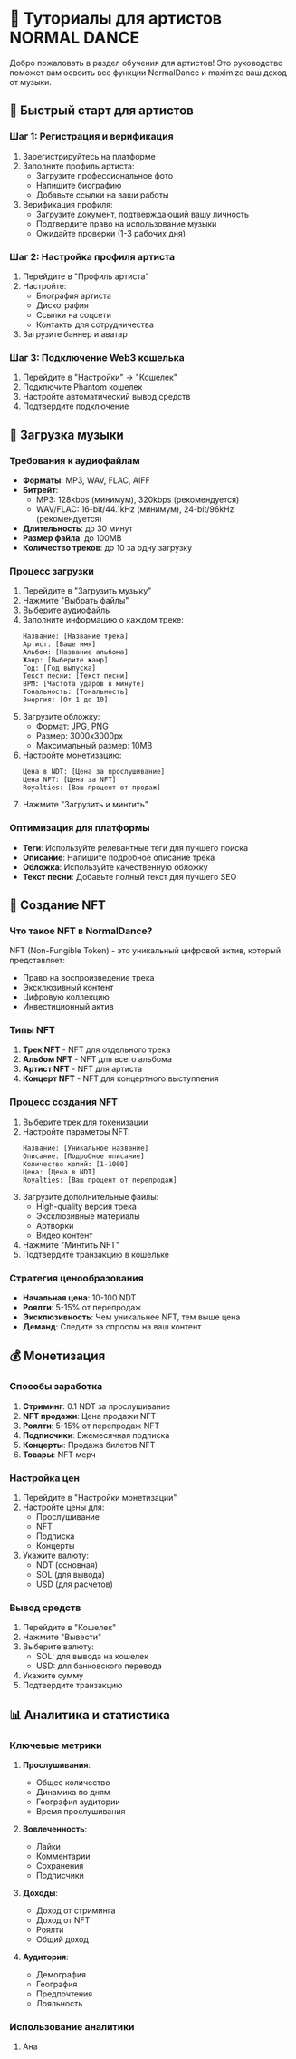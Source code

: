 
# 🎵 Туториалы для артистов NORMAL DANCE

Добро пожаловать в раздел обучения для артистов! Это руководство поможет вам освоить все функции NormalDance и maximize ваш доход от музыки.

## 🚀 Быстрый старт для артистов

### Шаг 1: Регистрация и верификация
1. Зарегистрируйтесь на платформе
2. Заполните профиль артиста:
   - Загрузите профессиональное фото
   - Напишите биографию
   - Добавьте ссылки на ваши работы
3. Верификация профиля:
   - Загрузите документ, подтверждающий вашу личность
   - Подтвердите право на использование музыки
   - Ожидайте проверки (1-3 рабочих дня)

### Шаг 2: Настройка профиля артиста
1. Перейдите в "Профиль артиста"
2. Настройте:
   - Биография артиста
   - Дискография
   - Ссылки на соцсети
   - Контакты для сотрудничества
3. Загрузите баннер и аватар

### Шаг 3: Подключение Web3 кошелька
1. Перейдите в "Настройки" → "Кошелек"
2. Подключите Phantom кошелек
3. Настройте автоматический вывод средств
4. Подтвердите подключение

## 🎵 Загрузка музыки

### Требования к аудиофайлам
- **Форматы**: MP3, WAV, FLAC, AIFF
- **Битрейт**: 
  - MP3: 128kbps (минимум), 320kbps (рекомендуется)
  - WAV/FLAC: 16-bit/44.1kHz (минимум), 24-bit/96kHz (рекомендуется)
- **Длительность**: до 30 минут
- **Размер файла**: до 100MB
- **Количество треков**: до 10 за одну загрузку

### Процесс загрузки
1. Перейдите в "Загрузить музыку"
2. Нажмите "Выбрать файлы"
3. Выберите аудиофайлы
4. Заполните информацию о каждом треке:
   ```
   Название: [Название трека]
   Артист: [Ваше имя]
   Альбом: [Название альбома]
   Жанр: [Выберите жанр]
   Год: [Год выпуска]
   Текст песни: [Текст песни]
   BPM: [Частота ударов в минуте]
   Тональность: [Тональность]
   Энергия: [От 1 до 10]
   ```
5. Загрузите обложку:
   - Формат: JPG, PNG
   - Размер: 3000x3000px
   - Максимальный размер: 10MB
6. Настройте монетизацию:
   ```
   Цена в NDT: [Цена за прослушивание]
   Цена NFT: [Цена за NFT]
   Royalties: [Ваш процент от продаж]
   ```
7. Нажмите "Загрузить и минтить"

### Оптимизация для платформы
- **Теги**: Используйте релевантные теги для лучшего поиска
- **Описание**: Напишите подробное описание трека
- **Обложка**: Используйте качественную обложку
- **Текст песни**: Добавьте полный текст для лучшего SEO

## 🎨 Создание NFT

### Что такое NFT в NormalDance?
NFT (Non-Fungible Token) - это уникальный цифровой актив, который представляет:
- Право на воспроизведение трека
- Эксклюзивный контент
- Цифровую коллекцию
- Инвестиционный актив

### Типы NFT
1. **Трек NFT** - NFT для отдельного трека
2. **Альбом NFT** - NFT для всего альбома
3. **Артист NFT** - NFT для артиста
4. **Концерт NFT** - NFT для концертного выступления

### Процесс создания NFT
1. Выберите трек для токенизации
2. Настройте параметры NFT:
   ```
   Название: [Уникальное название]
   Описание: [Подробное описание]
   Количество копий: [1-1000]
   Цена: [Цена в NDT]
   Royalties: [Ваш процент от перепродаж]
   ```
3. Загрузите дополнительные файлы:
   - High-quality версия трека
   - Эксклюзивные материалы
   - Артворки
   - Видео контент
4. Нажмите "Минтить NFT"
5. Подтвердите транзакцию в кошельке

### Стратегия ценообразования
- **Начальная цена**: 10-100 NDT
- **Роялти**: 5-15% от перепродаж
- **Эксклюзивность**: Чем уникальнее NFT, тем выше цена
- **Деманд**: Следите за спросом на ваш контент

## 💰 Монетизация

### Способы заработка
1. **Стриминг**: 0.1 NDT за прослушивание
2. **NFT продажи**: Цена продажи NFT
3. **Роялти**: 5-15% от перепродаж NFT
4. **Подписчики**: Ежемесячная подписка
5. **Концерты**: Продажа билетов NFT
6. **Товары**: NFT мерч

### Настройка цен
1. Перейдите в "Настройки монетизации"
2. Настройте цены для:
   - Прослушивание
   - NFT
   - Подписка
   - Концерты
3. Укажите валюту:
   - NDT (основная)
   - SOL (для вывода)
   - USD (для расчетов)

### Вывод средств
1. Перейдите в "Кошелек"
2. Нажмите "Вывести"
3. Выберите валюту:
   - SOL: для вывода на кошелек
   - USD: для банковского перевода
4. Укажите сумму
5. Подтвердите транзакцию

## 📊 Аналитика и статистика

### Ключевые метрики
1. **Прослушивания**:
   - Общее количество
   - Динамика по дням
   - География аудитории
   - Время прослушивания

2. **Вовлеченность**:
   - Лайки
   - Комментарии
   - Сохранения
   - Подписчики

3. **Доходы**:
   - Доход от стриминга
   - Доход от NFT
   - Роялти
   - Общий доход

4. **Аудитория**:
   - Демография
   - География
   - Предпочтения
   - Лояльность

### Использование аналитики
1. Ана